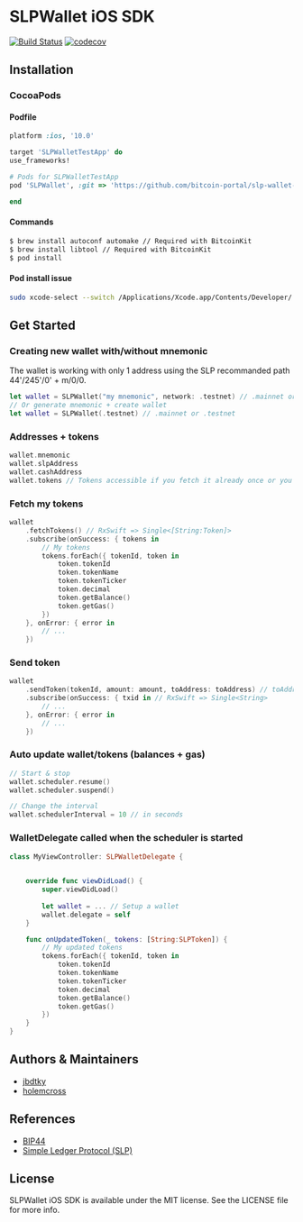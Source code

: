 # SLPWallet iOS SDK

[![Build Status](https://travis-ci.com/bitcoin-portal/slp-wallet-sdk-ios.svg?token=PAo6Ye6VXq8pszqjtpHk&branch=master)](https://travis-ci.com/bitcoin-portal/slp-wallet-sdk-ios) 
[![codecov](https://codecov.io/gh/bitcoin-portal/slp-wallet-sdk-ios/branch/master/graph/badge.svg?token=FRvZH4tttT)](https://codecov.io/gh/bitcoin-portal/slp-wallet-sdk-ios)

## Installation

### CocoaPods

#### Podfile

```ruby
platform :ios, '10.0'

target 'SLPWalletTestApp' do
use_frameworks!

# Pods for SLPWalletTestApp
pod 'SLPWallet', :git => 'https://github.com/bitcoin-portal/slp-wallet-sdk-ios.git', :branch => 'master'

end
```
#### Commands

```bash
$ brew install autoconf automake // Required with BitcoinKit
$ brew install libtool // Required with BitcoinKit
$ pod install
```

#### Pod install issue

```bash 
sudo xcode-select --switch /Applications/Xcode.app/Contents/Developer/
```

## Get Started

### Creating new wallet with/without mnemonic

The wallet is working with only 1 address using the SLP recommanded path 44'/245'/0' + m/0/0.

```swift
let wallet = SLPWallet("my mnemonic", network: .testnet) // .mainnet or .testnet
// Or generate mnemonic + create wallet
let wallet = SLPWallet(.testnet) // .mainnet or .testnet
```

### Addresses + tokens

```swift
wallet.mnemonic
wallet.slpAddress
wallet.cashAddress
wallet.tokens // Tokens accessible if you fetch it already once or you started the scheduler
```
### Fetch my tokens

```swift
wallet
    .fetchTokens() // RxSwift => Single<[String:Token]>
    .subscribe(onSuccess: { tokens in
        // My tokens
        tokens.forEach({ tokenId, token in
            token.tokenId
            token.tokenName
            token.tokenTicker
            token.decimal
            token.getBalance()
            token.getGas()
        })
    }, onError: { error in
        // ...
    })
```
### Send token

```swift
wallet
    .sendToken(tokenId, amount: amount, toAddress: toAddress) // toAddress can be a slp / cash address or legacy
    .subscribe(onSuccess: { txid in // RxSwift => Single<String>
        // ...
    }, onError: { error in
        // ...
    })
```
### Auto update wallet/tokens (balances + gas)

```swift
// Start & stop
wallet.scheduler.resume()
wallet.scheduler.suspend()

// Change the interval
wallet.schedulerInterval = 10 // in seconds
```
### WalletDelegate called when the scheduler is started

```swift
class MyViewController: SLPWalletDelegate {

    
    override func viewDidLoad() {
        super.viewDidLoad()
        
        let wallet = ... // Setup a wallet
        wallet.delegate = self
    }

    func onUpdatedToken(_ tokens: [String:SLPToken]) {
        // My updated tokens
        tokens.forEach({ tokenId, token in
            token.tokenId
            token.tokenName
            token.tokenTicker
            token.decimal
            token.getBalance()
            token.getGas()
        })
    }
}
```

## Authors & Maintainers
- [jbdtky](https://github.com/jbdtky)
- [holemcross](https://github.com/holemcross)

## References
- [BIP44](https://github.com/bitcoin/bips/blob/master/bip-0044.mediawiki)
- [Simple Ledger Protocol (SLP)](https://github.com/simpleledger/slp-specifications/blob/master/slp-token-type-1.md)

## License

SLPWallet iOS SDK is available under the MIT license. See the LICENSE file for more info.

